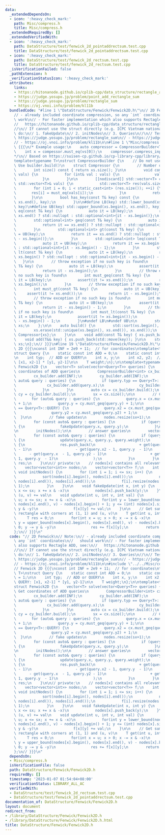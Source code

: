 ```yaml
---
data:
  _extendedDependsOn:
  - icon: ':heavy_check_mark:'
    path: Misc/compress.h
    title: Misc/compress.h
  _extendedRequiredBy: []
  _extendedVerifiedWith:
  - icon: ':heavy_check_mark:'
    path: DataStructure/test/fenwick_2d_pointaddrectsum.test.cpp
    title: DataStructure/test/fenwick_2d_pointaddrectsum.test.cpp
  - icon: ':heavy_check_mark:'
    path: DataStructure/test/fenwick_2d_rectsum.test.cpp
    title: DataStructure/test/fenwick_2d_rectsum.test.cpp
  _isVerificationFailed: false
  _pathExtension: h
  _verificationStatusIcon: ':heavy_check_mark:'
  attributes:
    links:
    - https://hitonanode.github.io/cplib-cpp/data_structure/rectangle_add_rectangle_sum.hpp
    - https://judge.yosupo.jp/problem/point_add_rectangle_sum
    - https://judge.yosupo.jp/problem/rectangle_sum
    - https://oj.vnoi.info/problem/kl11b
  bundledCode: "#line 1 \"DataStructure/Fenwick/Fenwick2D.h\"\n// 2D Fenwick\n// Note:\n\
    // - already included coordinate compression, so any `int` coordinates\n//   should\
    \ work\n// - For faster implementation which also supports Rectagle ADD, see:\n\
    //   https://hitonanode.github.io/cplib-cpp/data_structure/rectangle_add_rectangle_sum.hpp\n\
    //\n// If cannot use the struct directly (e.g. ICPC Vietnam national 2022 - G),\
    \ do:\n// 1. fakeUpdate\n// 2. initNodes\n// 3. Queries\n//\n// Tested:\n// -\
    \ https://judge.yosupo.jp/problem/rectangle_sum\n// - https://judge.yosupo.jp/problem/point_add_rectangle_sum\n\
    // - https://oj.vnoi.info/problem/kl11b\n\n#line 1 \"Misc/compress.h\"\n// Compressor\
    \ {{{\n/* Example usage:\n    auto compressor = CompressorBuilder<T>{vs}.build();\n\
    \    int x = compessor.must_eq(vs[0]);\n    compressor.compress_inplace(vs);\n\
    */\n// Based on https://suisen-cp.github.io/cp-library-cpp/library/util/coordinate_compressor.hpp\n\
    template<typename T>\nstruct CompressorBuilder {\n    // Do not use directly.\
    \ Use builder.build()\n    struct Compressor {\n        // Number of unique keys\n\
    \        int size() const { return xs.size(); }\n\n        void compress_inplace(std::vector<T>&\
    \ vals) {\n            for (int& val : vals) {\n                val = must_eq(val);\n\
    \            }\n        }\n\n        [[nodiscard]] std::vector<T> compress(const\
    \ std::vector<T>& vals) {\n            std::vector<T> res(vals.size());\n    \
    \        for (int i = 0; i < static_cast<int> (res.size()); ++i) {\n         \
    \       res[i] = must_eq(vals[i]);\n            }\n            return res;\n \
    \       }\n\n        bool has_key(const T& key) const {\n            return std::binary_search(xs.begin(),\
    \ xs.end(), key);\n        }\n\n#define LB(key) std::lower_bound(xs.begin(), xs.end(),\
    \ key)\n#define UB(key) std::upper_bound(xs.begin(), xs.end(), key)\n        std::optional<int>\
    \ eq(const T& key) {\n            auto it = LB(key);\n            return it ==\
    \ xs.end() ? std::nullopt : std::optional<int>{it - xs.begin()};\n        }\n\
    \        std::optional<int> geq(const T& key) {\n            auto it = LB(key);\n\
    \            return it == xs.end() ? std::nullopt : std::optional<int>{it - xs.begin()};\n\
    \        }\n        std::optional<int> gt(const T& key) {\n            auto it\
    \ = UB(key);\n            return it == xs.end() ? std::nullopt : std::optional<int>{it\
    \ - xs.begin()};\n        }\n        std::optional<int> leq(const T& key) {\n\
    \            auto it = UB(key);\n            return it == xs.begin() ? std::nullopt\
    \ : std::optional<int>{it - xs.begin() - 1};\n        }\n        std::optional<int>\
    \ lt(const T& key) {\n            auto it = LB(key);\n            return it ==\
    \ xs.begin() ? std::nullopt : std::optional<int>{it - xs.begin() - 1};\n     \
    \   }\n\n        // throw exception if no such key is found\n        int must_eq(const\
    \ T& key) {\n            auto it = LB(key);\n            assert(it != xs.end());\n\
    \            return it - xs.begin();\n        }\n        // throw exception if\
    \ no such key is found\n        int must_geq(const T& key) {\n            auto\
    \ it = LB(key);\n            assert(it != xs.end());\n            return it -\
    \ xs.begin();\n        }\n        // throw exception if no such key is found\n\
    \        int must_gt(const T& key) {\n            auto it = UB(key);\n       \
    \     assert(it != xs.end());\n            return it - xs.begin();\n        }\n\
    \        // throw exception if no such key is found\n        int must_leq(const\
    \ T& key) {\n            auto it = UB(key);\n            assert(it != xs.begin());\n\
    \            return it - xs.begin() - 1;\n        }\n        // throw exception\
    \ if no such key is found\n        int must_lt(const T& key) {\n            auto\
    \ it = LB(key);\n            assert(it != xs.begin());\n            return it\
    \ - xs.begin() - 1;\n        }\n#undef LB\n#undef UB\n\n        std::vector<T>\
    \ xs;\n    };\n\n    auto build() {\n        std::sort(xs.begin(), xs.end());\n\
    \        xs.erase(std::unique(xs.begin(), xs.end()), xs.end());\n        return\
    \ Compressor{xs};\n    }\n\n    void add(const T& key) { xs.push_back(key); }\n\
    \    void add(T&& key) { xs.push_back(std::move(key)); }\n\n    std::vector<T>\
    \ xs;\n};\n// }}}\n#line 19 \"DataStructure/Fenwick/Fenwick2D.h\"\n// Fenwick\
    \ 2D {{{\nconst int INF = 2e9 + 11;  // for coordinates\ntemplate<typename T>\n\
    struct Query {\n    static const int ADD = 0;\n    static const int QUERY = 1;\n\
    \n    int typ;  // ADD or QUERY\n    int x, y;\n    int x2, y2;  // for QUERY:\
    \ [x1, x2-1] * [y1, y2-1]\n\n    T weight;\n};\n\ntemplate<typename T>\nstruct\
    \ Fenwick2D {\n    vector<T> solve(vector<Query<T>> queries) {\n        // Get\
    \ coordinates of ADD queries\n        CompressorBuilder<int> cx_builder, cy_builder;\n\
    \        cx_builder.add(INF);\n        cy_builder.add(INF);\n        for (const\
    \ auto& query : queries) {\n            if (query.typ == Query<T>::ADD) {\n  \
    \              cx_builder.add(query.x);\n                cy_builder.add(query.y);\n\
    \            }\n        }\n        auto cx = cx_builder.build();\n        auto\
    \ cy = cy_builder.build();\n        sx = cx.size();\n\n        // Compress\n \
    \       for (auto& query : queries) {\n            query.x = cx.must_geq(query.x)\
    \ + 1;\n            query.y = cy.must_geq(query.y) + 1;\n\n            if (query.typ\
    \ == Query<T>::QUERY) {\n                query.x2 = cx.must_geq(query.x2) + 1;\n\
    \                query.y2 = cy.must_geq(query.y2) + 1;\n            }\n      \
    \  }\n\n        // fake updates\n        nodes.resize(sx+1);\n        f.resize(sx+1);\n\
    \        for (const auto& query : queries) {\n            if (query.typ == Query<T>::ADD)\
    \ {\n                fakeUpdate(query.x, query.y);\n            }\n        }\n\
    \n        initNodes();\n\n        // answer queries\n        vector<T> res;\n\
    \        for (const auto& query : queries) {\n            if (query.typ == Query<T>::ADD)\
    \ {\n                update(query.x, query.y, query.weight);\n            } else\
    \ {\n                res.push_back(\n                    + get(query.x2 - 1, query.y2\
    \ - 1)\n                    - get(query.x2 - 1, query.y  - 1)\n              \
    \      - get(query.x  - 1, query.y2 - 1)\n                    + get(query.x  -\
    \ 1, query.y  - 1)\n                );\n            }\n        }\n        return\
    \ res;\n    }\n\n// private:\n    // nodes[x] contains all relevant y coordinates\n\
    \    vector<vector<int>> nodes;\n    vector<vector<T>> f;\n    int sx;\n\n   \
    \ void initNodes() {\n        for (int i = 1; i <= sx; i++) {\n            nodes[i].push_back(INF);\n\
    \            sort(nodes[i].begin(), nodes[i].end());\n            nodes[i].erase(unique(nodes[i].begin(),\
    \ nodes[i].end()), nodes[i].end());\n            f[i].resize(nodes[i].size() +\
    \ 1);\n        }\n    }\n\n    void fakeUpdate(int x, int y) {\n        for (;\
    \ x <= sx; x += x & -x)\n            nodes[x].push_back(y);\n    }\n\n    // point\
    \ (u, v) += val\n    void update(int u, int v, int val) {\n        for(int x =\
    \ u; x <= sx; x += x & -x)\n            for(int y = lower_bound(nodes[x].begin(),\
    \ nodes[x].end(), v) - nodes[x].begin() + 1; y <= (int) nodes[x].size(); y +=\
    \ y & -y)\n                f[x][y] += val;\n    }\n\n    // Get sum of point in\
    \ rectangle with corners at (1, 1) and (u, v)\n    T get(int u, int v) {\n   \
    \     T res = 0;\n        for(int x = u; x > 0; x -= x & -x)\n            for(int\
    \ y = upper_bound(nodes[x].begin(), nodes[x].end(), v) - nodes[x].begin(); y >\
    \ 0; y -= y & -y)\n                res += f[x][y];\n        return res;\n    }\n\
    };\n// }}}\n"
  code: "// 2D Fenwick\n// Note:\n// - already included coordinate compression, so\
    \ any `int` coordinates\n//   should work\n// - For faster implementation which\
    \ also supports Rectagle ADD, see:\n//   https://hitonanode.github.io/cplib-cpp/data_structure/rectangle_add_rectangle_sum.hpp\n\
    //\n// If cannot use the struct directly (e.g. ICPC Vietnam national 2022 - G),\
    \ do:\n// 1. fakeUpdate\n// 2. initNodes\n// 3. Queries\n//\n// Tested:\n// -\
    \ https://judge.yosupo.jp/problem/rectangle_sum\n// - https://judge.yosupo.jp/problem/point_add_rectangle_sum\n\
    // - https://oj.vnoi.info/problem/kl11b\n\n#include \"../../Misc/compress.h\"\n\
    // Fenwick 2D {{{\nconst int INF = 2e9 + 11;  // for coordinates\ntemplate<typename\
    \ T>\nstruct Query {\n    static const int ADD = 0;\n    static const int QUERY\
    \ = 1;\n\n    int typ;  // ADD or QUERY\n    int x, y;\n    int x2, y2;  // for\
    \ QUERY: [x1, x2-1] * [y1, y2-1]\n\n    T weight;\n};\n\ntemplate<typename T>\n\
    struct Fenwick2D {\n    vector<T> solve(vector<Query<T>> queries) {\n        //\
    \ Get coordinates of ADD queries\n        CompressorBuilder<int> cx_builder, cy_builder;\n\
    \        cx_builder.add(INF);\n        cy_builder.add(INF);\n        for (const\
    \ auto& query : queries) {\n            if (query.typ == Query<T>::ADD) {\n  \
    \              cx_builder.add(query.x);\n                cy_builder.add(query.y);\n\
    \            }\n        }\n        auto cx = cx_builder.build();\n        auto\
    \ cy = cy_builder.build();\n        sx = cx.size();\n\n        // Compress\n \
    \       for (auto& query : queries) {\n            query.x = cx.must_geq(query.x)\
    \ + 1;\n            query.y = cy.must_geq(query.y) + 1;\n\n            if (query.typ\
    \ == Query<T>::QUERY) {\n                query.x2 = cx.must_geq(query.x2) + 1;\n\
    \                query.y2 = cy.must_geq(query.y2) + 1;\n            }\n      \
    \  }\n\n        // fake updates\n        nodes.resize(sx+1);\n        f.resize(sx+1);\n\
    \        for (const auto& query : queries) {\n            if (query.typ == Query<T>::ADD)\
    \ {\n                fakeUpdate(query.x, query.y);\n            }\n        }\n\
    \n        initNodes();\n\n        // answer queries\n        vector<T> res;\n\
    \        for (const auto& query : queries) {\n            if (query.typ == Query<T>::ADD)\
    \ {\n                update(query.x, query.y, query.weight);\n            } else\
    \ {\n                res.push_back(\n                    + get(query.x2 - 1, query.y2\
    \ - 1)\n                    - get(query.x2 - 1, query.y  - 1)\n              \
    \      - get(query.x  - 1, query.y2 - 1)\n                    + get(query.x  -\
    \ 1, query.y  - 1)\n                );\n            }\n        }\n        return\
    \ res;\n    }\n\n// private:\n    // nodes[x] contains all relevant y coordinates\n\
    \    vector<vector<int>> nodes;\n    vector<vector<T>> f;\n    int sx;\n\n   \
    \ void initNodes() {\n        for (int i = 1; i <= sx; i++) {\n            nodes[i].push_back(INF);\n\
    \            sort(nodes[i].begin(), nodes[i].end());\n            nodes[i].erase(unique(nodes[i].begin(),\
    \ nodes[i].end()), nodes[i].end());\n            f[i].resize(nodes[i].size() +\
    \ 1);\n        }\n    }\n\n    void fakeUpdate(int x, int y) {\n        for (;\
    \ x <= sx; x += x & -x)\n            nodes[x].push_back(y);\n    }\n\n    // point\
    \ (u, v) += val\n    void update(int u, int v, int val) {\n        for(int x =\
    \ u; x <= sx; x += x & -x)\n            for(int y = lower_bound(nodes[x].begin(),\
    \ nodes[x].end(), v) - nodes[x].begin() + 1; y <= (int) nodes[x].size(); y +=\
    \ y & -y)\n                f[x][y] += val;\n    }\n\n    // Get sum of point in\
    \ rectangle with corners at (1, 1) and (u, v)\n    T get(int u, int v) {\n   \
    \     T res = 0;\n        for(int x = u; x > 0; x -= x & -x)\n            for(int\
    \ y = upper_bound(nodes[x].begin(), nodes[x].end(), v) - nodes[x].begin(); y >\
    \ 0; y -= y & -y)\n                res += f[x][y];\n        return res;\n    }\n\
    };\n// }}}\n"
  dependsOn:
  - Misc/compress.h
  isVerificationFile: false
  path: DataStructure/Fenwick/Fenwick2D.h
  requiredBy: []
  timestamp: '2023-01-07 01:54:04+08:00'
  verificationStatus: LIBRARY_ALL_AC
  verifiedWith:
  - DataStructure/test/fenwick_2d_rectsum.test.cpp
  - DataStructure/test/fenwick_2d_pointaddrectsum.test.cpp
documentation_of: DataStructure/Fenwick/Fenwick2D.h
layout: document
redirect_from:
- /library/DataStructure/Fenwick/Fenwick2D.h
- /library/DataStructure/Fenwick/Fenwick2D.h.html
title: DataStructure/Fenwick/Fenwick2D.h
---
```

